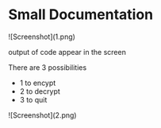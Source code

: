 <h1>Small Documentation </h1>
<body>![Screenshot](1.png)</body>
<p> output of code appear in the screen </p>
<p>There are 3 possibilities
<ul>
<li>1 to encypt</li>
<li>2 to decrypt</li>
<li>3 to quit</li>
</ul>
</p>
![Screenshot](2.png)



